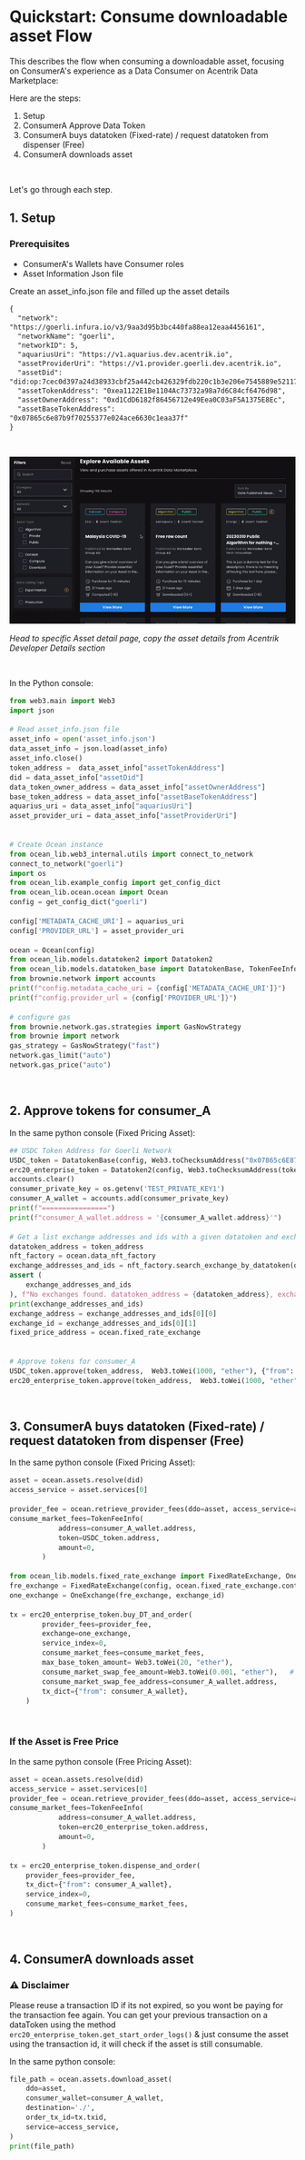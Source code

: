 # Quickstart: Consume downloadable asset Flow

This describes the flow when consuming a downloadable asset, focusing on ConsumerA's experience as a Data Consumer on Acentrik Data Marketplace:

Here are the steps:

1.  Setup
2.  ConsumerA Approve Data Token
3.  ConsumerA buys datatoken (Fixed-rate) / request datatoken from dispenser (Free)
4.  ConsumerA downloads asset

<br />

Let's go through each step.

## 1. Setup

### Prerequisites

- ConsumerA's Wallets have Consumer roles
- Asset Information Json file

Create an asset_info.json file and filled up the asset details

```
{
  "network": "https://goerli.infura.io/v3/9aa3d95b3bc440fa88ea12eaa4456161",
  "networkName": "goerli",
  "networkID": 5,
  "aquariusUri": "https://v1.aquarius.dev.acentrik.io",
  "assetProviderUri": "https://v1.provider.goerli.dev.acentrik.io",
  "assetDid": "did:op:7cec0d397a24d38933cbf25a442cb426329fdb220c1b3e206e7545889e521173",
  "assetTokenAddress": "0xea1122E1Be1104Ac73732a98a7d6C84cf6476d98",
  "assetOwnerAddress": "0xd1CdD6182f86456712e49Eea0C03aF5A1375E8Ec",
  "assetBaseTokenAddress": "0x07865c6e87b9f70255377e024ace6630c1eaa37f"
}
```

<br />

![Copy info clipboard](./copy_info_clipboard.gif)

<em>Head to specific Asset detail page, copy the asset details from Acentrik Developer Details section</em>

<br />

In the Python console:

```python
from web3.main import Web3
import json

# Read asset_info.json file
asset_info = open('asset_info.json')
data_asset_info = json.load(asset_info)
asset_info.close()
token_address =  data_asset_info["assetTokenAddress"]
did = data_asset_info["assetDid"]
data_token_owner_address = data_asset_info["assetOwnerAddress"]
base_token_address = data_asset_info["assetBaseTokenAddress"]
aquarius_uri = data_asset_info["aquariusUri"]
asset_provider_uri = data_asset_info["assetProviderUri"]


# Create Ocean instance
from ocean_lib.web3_internal.utils import connect_to_network
connect_to_network("goerli")
import os
from ocean_lib.example_config import get_config_dict
from ocean_lib.ocean.ocean import Ocean
config = get_config_dict("goerli")

config['METADATA_CACHE_URI'] = aquarius_uri
config['PROVIDER_URL'] = asset_provider_uri

ocean = Ocean(config)
from ocean_lib.models.datatoken2 import Datatoken2
from ocean_lib.models.datatoken_base import DatatokenBase, TokenFeeInfo
from brownie.network import accounts
print(f"config.metadata_cache_uri = {config['METADATA_CACHE_URI']}")
print(f"config.provider_url = {config['PROVIDER_URL']}")

# configure gas
from brownie.network.gas.strategies import GasNowStrategy
from brownie import network
gas_strategy = GasNowStrategy("fast")
network.gas_limit("auto")
network.gas_price("auto")
```

<br />

## 2. Approve tokens for consumer_A

In the same python console (Fixed Pricing Asset):

```python
## USDC Token Address for Goerli Network
USDC_token = DatatokenBase(config, Web3.toChecksumAddress("0x07865c6E87B9F70255377e024ace6630C1Eaa37F"))
erc20_enterprise_token = Datatoken2(config, Web3.toChecksumAddress(token_address))
accounts.clear()
consumer_private_key = os.getenv('TEST_PRIVATE_KEY1')
consumer_A_wallet = accounts.add(consumer_private_key)
print(f"================")
print(f"consumer_A_wallet.address = '{consumer_A_wallet.address}'")

# Get a list exchange addresses and ids with a given datatoken and exchange owner.
datatoken_address = token_address
nft_factory = ocean.data_nft_factory
exchange_addresses_and_ids = nft_factory.search_exchange_by_datatoken(ocean.fixed_rate_exchange, token_address, exchange_owner=data_token_owner_address)
assert (
    exchange_addresses_and_ids
), f"No exchanges found. datatoken_address = {datatoken_address}, exchange_owner = {data_token_owner_address}."
print(exchange_addresses_and_ids)
exchange_address = exchange_addresses_and_ids[0][0]
exchange_id = exchange_addresses_and_ids[0][1]
fixed_price_address = ocean.fixed_rate_exchange


# Approve tokens for consumer_A
USDC_token.approve(token_address,  Web3.toWei(1000, "ether"), {"from": consumer_A_wallet})
erc20_enterprise_token.approve(token_address,  Web3.toWei(1000, "ether"), {"from": consumer_A_wallet})
```

<br />

## 3. ConsumerA buys datatoken (Fixed-rate) / request datatoken from dispenser (Free)

In the same python console (Fixed Pricing Asset):

```python
asset = ocean.assets.resolve(did)
access_service = asset.services[0]

provider_fee = ocean.retrieve_provider_fees(ddo=asset, access_service=access_service, publisher_wallet=consumer_A_wallet)
consume_market_fees=TokenFeeInfo(
            address=consumer_A_wallet.address,
            token=USDC_token.address,
            amount=0,
        )

from ocean_lib.models.fixed_rate_exchange import FixedRateExchange, OneExchange
fre_exchange = FixedRateExchange(config, ocean.fixed_rate_exchange.contract.address)
one_exchange = OneExchange(fre_exchange, exchange_id)

tx = erc20_enterprise_token.buy_DT_and_order(
        provider_fees=provider_fee,
        exchange=one_exchange,
        service_index=0,
        consume_market_fees=consume_market_fees,
        max_base_token_amount= Web3.toWei(20, "ether"),
        consume_market_swap_fee_amount=Web3.toWei(0.001, "ether"),   # 1e15 => 0.1%
        consume_market_swap_fee_address=consumer_A_wallet.address,
        tx_dict={"from": consumer_A_wallet},
    )
```

<br />

### If the Asset is Free Price

In the same python console (Free Pricing Asset):

```python
asset = ocean.assets.resolve(did)
access_service = asset.services[0]
provider_fee = ocean.retrieve_provider_fees(ddo=asset, access_service=access_service, publisher_wallet=consumer_A_wallet)
consume_market_fees=TokenFeeInfo(
            address=consumer_A_wallet.address,
            token=erc20_enterprise_token.address,
            amount=0,
        )

tx = erc20_enterprise_token.dispense_and_order(
    provider_fees=provider_fee,
    tx_dict={"from": consumer_A_wallet},
    service_index=0,
    consume_market_fees=consume_market_fees,
)
```

<br />

## 4. ConsumerA downloads asset

### ⚠️ Disclaimer

Please reuse a transaction ID if its not expired, so you wont be paying for the transaction fee again.
You can get your previous transaction on a dataToken using the method `erc20_enterprise_token.get_start_order_logs()` & just consume the asset using the transaction id, it will check if the asset is still consumable.

In the same python console:

```python
file_path = ocean.assets.download_asset(
    ddo=asset,
    consumer_wallet=consumer_A_wallet,
    destination='./',
    order_tx_id=tx.txid,
    service=access_service,
)
print(file_path)
```
